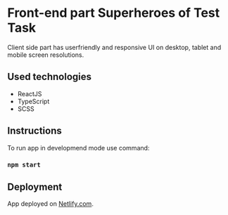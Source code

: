 # Front-end part Superheroes of Test Task

Client side part has userfriendly and responsive UI on desktop, tablet and mobile screen resolutions.

## Used technologies

- ReactJS
- TypeScript
- SCSS

## Instructions

To run app in developmend mode use command:

### `npm start`


## Deployment

App deployed on [Netlify.com](https://heartfelt-speculoos-6c1f9e.netlify.app).